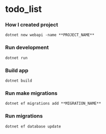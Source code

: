 # todo_list
### How I created project
```
dotnet new webapi -name **PROJECT_NAME** 
```
### Run development
```
dotnet run
```
### Build app
```
dotnet build
```
### Run make migrations
```
dotnet ef migrations add **MIGRATION_NAME**
```
### Run migrations
```
dotnet ef database update
```